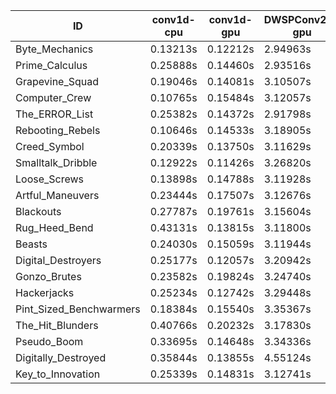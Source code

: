 |ID|conv1d-cpu|conv1d-gpu|DWSPConv2D-gpu|gemm-gpu|avg|
|-|-|-|-|-|-|
|Byte_Mechanics|0.13213s|0.12212s|2.94963s|1.81462s|1.25462s|
|Prime_Calculus|0.25888s|0.14460s|2.93516s|1.80301s|1.28541s|
|Grapevine_Squad|0.19046s|0.14081s|3.10507s|1.75613s|1.29812s|
|Computer_Crew|0.10765s|0.15484s|3.12057s|1.85355s|1.30915s|
|The_ERROR_List|0.25382s|0.14372s|2.91798s|1.92909s|1.31115s|
|Rebooting_Rebels|0.10646s|0.14533s|3.18905s|1.86430s|1.32628s|
|Creed_Symbol|0.20339s|0.13750s|3.11629s|1.91485s|1.34301s|
|Smalltalk_Dribble|0.12922s|0.11426s|3.26820s|1.88463s|1.34908s|
|Loose_Screws|0.13898s|0.14788s|3.11928s|1.99741s|1.35089s|
|Artful_Maneuvers|0.23444s|0.17507s|3.12676s|1.90430s|1.36014s|
|Blackouts|0.27787s|0.19761s|3.15604s|1.90862s|1.38503s|
|Rug_Heed_Bend|0.43131s|0.13815s|3.11800s|1.87827s|1.39143s|
|Beasts|0.24030s|0.15059s|3.11944s|2.08340s|1.39843s|
|Digital_Destroyers|0.25177s|0.12057s|3.20942s|2.02425s|1.40150s|
|Gonzo_Brutes|0.23582s|0.19824s|3.24740s|1.98663s|1.41702s|
|Hackerjacks|0.25234s|0.12742s|3.29448s|2.12159s|1.44896s|
|Pint_Sized_Benchwarmers|0.18384s|0.15540s|3.35367s|2.12275s|1.45392s|
|The_Hit_Blunders|0.40766s|0.20232s|3.17830s|2.08261s|1.46772s|
|Pseudo_Boom|0.33695s|0.14648s|3.34336s|2.09299s|1.47995s|
|Digitally_Destroyed|0.35844s|0.13855s|4.55124s|2.69833s|1.93664s|
|Key_to_Innovation|0.25339s|0.14831s|3.12741s|infs|infs|
